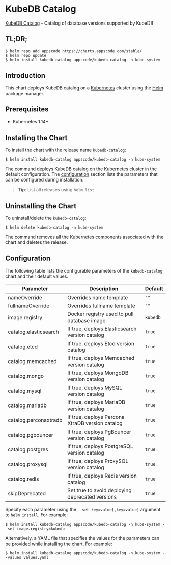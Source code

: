 # KubeDB Catalog

[KubeDB Catalog](https://github.com/kubedb) - Catalog of database versions supported by KubeDB

## TL;DR;

```console
$ helm repo add appscode https://charts.appscode.com/stable/
$ helm repo update
$ helm install kubedb-catalog appscode/kubedb-catalog -n kube-system
```

## Introduction

This chart deploys KubeDB catalog on a [Kubernetes](http://kubernetes.io) cluster using the [Helm](https://helm.sh) package manager.

## Prerequisites

- Kubernetes 1.14+

## Installing the Chart

To install the chart with the release name `kubedb-catalog`:

```console
$ helm install kubedb-catalog appscode/kubedb-catalog -n kube-system
```

The command deploys KubeDB catalog on the Kubernetes cluster in the default configuration. The [configuration](#configuration) section lists the parameters that can be configured during installation.

> **Tip**: List all releases using `helm list`

## Uninstalling the Chart

To uninstall/delete the `kubedb-catalog`:

```console
$ helm delete kubedb-catalog -n kube-system
```

The command removes all the Kubernetes components associated with the chart and deletes the release.

## Configuration

The following table lists the configurable parameters of the `kubedb-catalog` chart and their default values.

|       Parameter       |                   Description                   | Default  |
|-----------------------|-------------------------------------------------|----------|
| nameOverride          | Overrides name template                         | `""`     |
| fullnameOverride      | Overrides fullname template                     | `""`     |
| image.registry        | Docker registry used to pull database image     | `kubedb` |
| catalog.elasticsearch | If true, deploys Elasticsearch version catalog  | `true`   |
| catalog.etcd          | If true, deploys Etcd version catalog           | `true`   |
| catalog.memcached     | If true, deploys Memcached version catalog      | `true`   |
| catalog.mongo         | If true, deploys MongoDB version catalog        | `true`   |
| catalog.mysql         | If true, deploys MySQL version catalog          | `true`   |
| catalog.mariadb       | If true, deploys MariaDB version catalog        | `true`   |
| catalog.perconaxtradb | If true, deploys Percona XtraDB version catalog | `true`   |
| catalog.pgbouncer     | If true, deploys PgBouncer version catalog      | `true`   |
| catalog.postgres      | If true, deploys PostgreSQL version catalog     | `true`   |
| catalog.proxysql      | If true, deploys ProxySQL version catalog       | `true`   |
| catalog.redis         | If true, deploys Redis version catalog          | `true`   |
| skipDeprecated        | Set true to avoid deploying deprecated versions | `true`   |


Specify each parameter using the `--set key=value[,key=value]` argument to `helm install`. For example:

```console
$ helm install kubedb-catalog appscode/kubedb-catalog -n kube-system --set image.registry=kubedb
```

Alternatively, a YAML file that specifies the values for the parameters can be provided while
installing the chart. For example:

```console
$ helm install kubedb-catalog appscode/kubedb-catalog -n kube-system --values values.yaml
```
